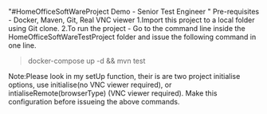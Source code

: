  "#HomeOfficeSoftWareProject Demo - Senior Test Engineer " 
  Pre-requisites - Docker, Maven, Git, Real VNC viewer
  1.Import this project to a local folder using Git clone.
  2.To run the project - Go to the command line inside the HomeOfficeSoftWareTestProject folder and issue the following command in one line.
  > docker-compose up -d && mvn test
  
  Note:Please look in my setUp function, their is are two project initialise options, use  initialise(no VNC viewer required), or intialiseRemote(browserType) (VNC viewer required).
       Make this configuration before issueing the above commands.  
            

  
